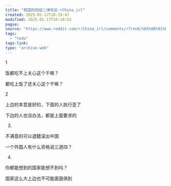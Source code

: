 ```yaml
---
title: "我国的四组二律背反-rChina_irl"
created: 2025-01-17T10:19:47
modified: 2025-01-17T10:19:52
pagse:
source: "https://www.reddit.com/r/China_irl/comments/r7rnn8/%E6%88%91%E5%9B%BD%E7%9A%84%E5%9B%9B%E7%BB%84%E4%BA%8C%E5%BE%8B%E8%83%8C%E5%8F%8D/"
tags:
  - "todo"
tags-link:
type: "archive-web"
---
```


1

饭都吃不上关心这个千嘛？

都吃上饭了还关心这个干嘛？

2

上边的本意是好的，下面的人执行歪了

下边的人也没办法，都是上面要求的

3.

不满意的可以退籍滚出中国

一个外国人有什么资格说三道四？

4.

你都能想到的国家能想不到吗？

国家这么大上边也不可能面面俱到
